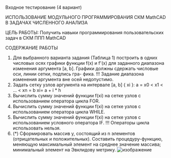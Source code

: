 Входное тестирование (4 вариант)

ИСПОЛЬЗОВАНИЕ МОДУЛЬНОГО ПРОГРАММИРОВАНИЯ
СКМ MathCAD В ЗАДАЧАХ ЧИСЛЕННОГО АНАЛИЗА

ЦЕЛЬ РАБОТЫ: Получить навыки программирования пользовательских задач в СКМ ППП MathCAD

СОДЕРЖАНИЕ РАБОТЫ
1. Для выбранного варианта задания (Таблица 1) построить в одних
числовых осях графики функции f(x) и f'(x) для заданного диапазона
изменения аргумента [a, b].
Графики должны сдержать числовые оси, линии сетки, подпись гра-
фика.
!!! Задание диапазона изменения аргумента вне осей недопустимо.
2. Задать сетку узлов аргумента на интервале [a, b]
{ xi }: a = x0 < x1 < … < xn = b
xi= a + i * h
3. Вычислить сумму значений функции f(xi) на сетке узлов
с использованием оператора цикла FOR.
4. Вычислить сумму значений функции f(xi) на сетке узлов
с использованием оператора цикла WHILE.
5. Вычислить сумму значений функции f(xi) на сетке узлов
с использованием условного оператора IF.
!!! Операторы цикла использовать нельзя.
6. (*) Сформировать массив y, состоящий из n элементов (отрицательных
и положительных).
Составить процедуру-функцию, меняющую
максимальный элемент на среднее значение массива;
минимальный элемент на Эвклидову метрику.
![изображение](https://github.com/user-attachments/assets/b7f5cb25-3015-49b0-aa4d-292cefbb5797)

